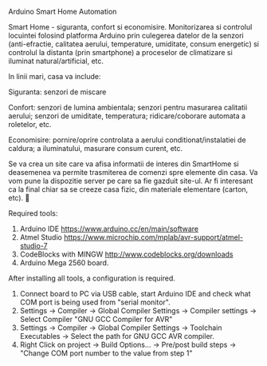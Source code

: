 Arduino Smart Home Automation

Smart Home - siguranta, confort si economisire. 
Monitorizarea si controlul locuintei folosind platforma Arduino prin culegerea datelor de la senzori 
(anti-efractie, calitatea aerului, temperature, umiditate, consum energetic) si controlul la distanta (prin smartphone) 
a proceselor de climatizare si iluminat natural/artificial, etc.
	
  
  In linii mari, casa va include:
  
Siguranta: senzori de miscare

Confort: senzori de lumina ambientala; senzori pentru masurarea calitatii aerului; senzori de umiditate, 
temperatura; ridicare/coborare automata a roletelor, etc.

Economisire: pornire/oprire controlata a aerului conditionat/instalatiei de caldura; a iluminatului, 
masurare consum curent, etc.

Se va crea un site care va afisa informatii de interes din SmartHome si deasemenea va permite trasmiterea 
de comenzi spre elemente din casa. Va vom pune la dispozitie server pe care sa fie gazduit site-ul.
Ar fi interesant ca la final chiar sa se creeze casa fizic, din materiale elementare (carton, etc).




Required tools:

1. Arduino IDE https://www.arduino.cc/en/main/software
2. Atmel Studio https://www.microchip.com/mplab/avr-support/atmel-studio-7
3. CodeBlocks with MINGW http://www.codeblocks.org/downloads
4. Arduino Mega 2560 board.

After installing all tools, a configuration is required.
1. Connect board to PC via USB cable, start Arduino IDE and check what COM port is being used from "serial monitor". 
2. Settings -> Compiler -> Global Compiler Settings -> Compiler settings -> Select Compiler "GNU GCC Compiler for AVR"
3. Settings -> Compiler -> Global Compiler Settings -> Toolchain Executables -> Select the path for GNU GCC AVR compiler.
4. Right Click on project -> Build Options... -> Pre/post build steps -> "Change COM port number to the value from step 1"
